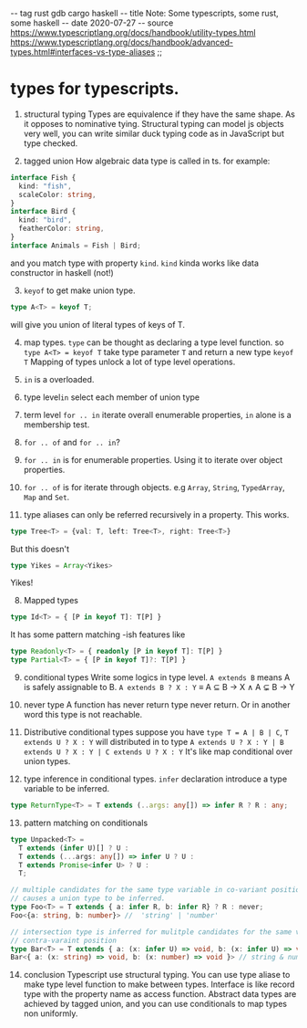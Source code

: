 -- tag rust gdb cargo haskell
-- title Note: Some typescripts, some rust, some haskell
-- date 2020-07-27
-- source https://www.typescriptlang.org/docs/handbook/utility-types.html
          https://www.typescriptlang.org/docs/handbook/advanced-types.html#interfaces-vs-type-aliases
;;
# types for typescripts.
1. structural typing
  Types are equivalence if they have the same shape. As it opposes to nominative tying. Structural typing can model js objects very well, you can write similar duck typing code as in JavaScript but type checked.

2. tagged union
How algebraic data type is called in ts.
for example:
```typescript
interface Fish {
  kind: "fish",
  scaleColor: string,
}
interface Bird {
  kind: "bird",
  featherColor: string,
}
interface Animals = Fish | Bird;
```
and you match type with property `kind`. `kind` kinda works like data constructor in haskell (not!)

3. `keyof` to get make union type.
```typescript
type A<T> = keyof T;
```
will give you union of literal types of keys of T.

4. map types.
`type` can be thought as declaring a type level function.  so `type A<T> = keyof T` take type parameter `T`
and return  a new type `keyof T`
Mapping of types unlock a lot of type level operations.

5. `in` is a overloaded.
  1. type level`in` select each member of union type
  2. term level `for .. in` iterate overall enumerable properties, `in` alone is a membership test.

6. `for .. of` and `for .. in`?
  1. `for .. in` is for enumerable properties. Using it to iterate over object properties.
  2. `for .. of` is for iterate through objects. e.g `Array`, `String`, `TypedArray`, `Map` and `Set`.

7. type aliases can only be referred recursively in a property.
This works.
```typescript
type Tree<T> = {val: T, left: Tree<T>, right: Tree<T>}
```
But this doesn't
```typescript
type Yikes = Array<Yikes>
```
Yikes!

8. Mapped types
```typescript
type Id<T> = { [P in keyof T]: T[P] }
```
It has some pattern matching -ish features like
```typescript
type Readonly<T> = { readonly [P in keyof T]: T[P] }
type Partial<T> = { [P in keyof T]?: T[P] }
```

9. conditional types
Write some logics in type level. `A extends B` means A is safely assignable to B.  `A extends B ? X : Y` ≡ A ⊆ B → X ∧ A ⊊ B → Y

10. never type
A function has never return type never return. Or in another word this type is not reachable.

11. Distributive conditional types
suppose you have `type T = A | B | C`,  `T extends U ? X : Y` will distributed in to type `A extends U ? X : Y | B extends U ? X : Y | C extends U ? X : Y` It's like map conditional over union types.

12. type inference in conditional types.
`infer` declaration introduce a type variable to be inferred.
```typescript
type ReturnType<T> = T extends (..args: any[]) => infer R ? R : any;
```

13. pattern matching on conditionals
```typescript
type Unpacked<T> =
  T extends (infer U)[] ? U :
  T extends (...args: any[]) => infer U ? U :
  T extends Promise<infer U> ? U :
  T;

// multiple candidates for the same type variable in co-variant position
// causes a union type to be inferred.
type Foo<T> = T extends { a: infer R, b: infer R} ? R : never;
Foo<{a: string, b: number}> //  'string' | 'number'

// intersection type is inferred for mulitple candidates for the same variable in
// contra-varaint position
type Bar<T> = T extends { a: (x: infer U) => void, b: (x: infer U) => void} ? U never;
Bar<{ a: (x: string) => void, b: (x: number) => void }> // string & number
```

14. conclusion
Typescript use structural typing. You can use type aliase to make type level function to
make between types. Interface is like record type with the property name as access function.
Abstract data types are achieved by tagged union, and you can use conditionals to map types
non uniformly.
